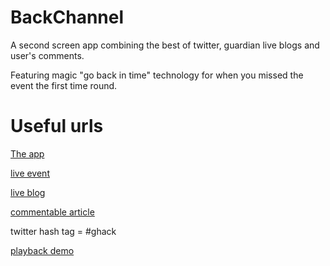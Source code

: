 BackChannel
===========

A second screen app combining the best of twitter, guardian live blogs and user's comments.

Featuring magic "go back in time" technology for when you missed the event the first time round.


Useful urls
===========

[The app](http://gnm41081:9080/admin/events)

[live event](http://gnm41081:9080/admin/events)

[live blog](https://flexible.gucode.gnl/admin/preview/ghack/live/demo)

[commentable article](http://www.gucode.co.uk/technology/2012/feb/03/hacking-hackney)

twitter hash tag = #ghack

[playback demo](http://gnm41081:9080/frontend/playback/hackday/presentation)

